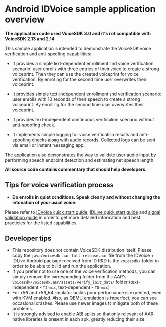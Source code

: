 Android IDVoice sample application overview
===========================================

**The application code used VoiceSDK 3.0 and it's not compatible with VoiceSDK 2.13 and 2.14.**

This sample application is intended to demonstrate the VoiceSDK voice verification 
and anti-spoofing capabilities:

* It provides a simple text-dependent enrollment and voice verification scenario: user enrolls with three entries of their voice to create a strong voiceprint. Then they can use the created voiceprint for voice verification. By enrolling for the second time user overwrites their voiceprint.

* It provides simple text-independent enrollment and verification scenario: user enrolls with 10 seconds of their speech to create a strong voiceprint. By enrolling for the second time user overwrites their voiceprint.

* It provides text-independent continuous verification scenario without anti-spoofing check.

* It implements simple logging for voice verification results and anti-spoofing checks along with audio records. Collected logs can be sent via email or instant messaging app.

The application also demonstrates the way to validate user audio input by performing speech endpoint detection and estimating net speech length.

**All source code contains commentary that should help developers.**

Tips for voice verification process
-----------------------------------

- **Do enrolls in quiet conditions. Speak clearly and without changing the intonation of your usual voice.**

Please refer to [IDVoice quick start guide](https://docs.idrnd.net/voice/#idvoice-speaker-verification), [IDLive quick start guide](https://docs.idrnd.net/voice/#idlive-voice-anti-spoofing) and [signal validation guide](https://docs.idrnd.net/voice/#signal-validation-utilities) in order to get more detailed information and best practicies for the listed capabilities.

Developer tips
--------------

- This repository does not contain VoiceSDK distribution itself. Please copy the `java/voicesdk-aar-full-release.aar` file from the IDVoice + IDLive Android package received from ID R&D to the `voicesdk/` folder in order to be able to build and run the application.
- If you prefer not to use one of the voice verification methods, you can simply remove the corresponding folder from the AAR's `voicesdk/voicesdk.aar/assets/verify_init_data/` folder (text-independent - `TI-mic`, text-dependent - `TD-mic`)
- For *x86* and *x86_64* emulator builds poor performance is expected, even with KVM enabled. Also, as QEMU emulation is imperfect, you can see occasional crashes. Please use newer images to mitigate both of these problems.
- It is strongly advised to enable [ABI splits](https://developer.android.com/studio/build/configure-apk-splits) so that only relevant of AAR native libraries is present in each apk, greatly reducing their size.
